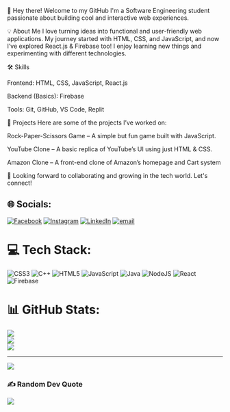 👋 Hey there! Welcome to my GitHub
I'm a Software Engineering student passionate about building cool and interactive web experiences.

💡 About Me
I love turning ideas into functional and user-friendly web applications.
My journey started with HTML, CSS, and JavaScript, and now I’ve explored React.js & Firebase too!
I enjoy learning new things and experimenting with different technologies.

🛠️ Skills

Frontend: HTML, CSS, JavaScript, React.js

Backend (Basics): Firebase

Tools: Git, GitHub, VS Code, Replit

🚀 Projects
Here are some of the projects I’ve worked on:

Rock-Paper-Scissors Game – A simple but fun game built with JavaScript.

YouTube Clone – A basic replica of YouTube’s UI using just HTML & CSS.

Amazon Clone – A front-end clone of Amazon’s homepage and Cart system

📌 Looking forward to collaborating and growing in the tech world. Let's connect!


## 🌐 Socials:
[![Facebook](https://img.shields.io/badge/Facebook-%231877F2.svg?logo=Facebook&logoColor=white)](https://www.facebook.com/share/1A4ZuGougu/) [![Instagram](https://img.shields.io/badge/Instagram-%23E4405F.svg?logo=Instagram&logoColor=white)](https://instagram.com/yahya_butt.0) [![LinkedIn](https://img.shields.io/badge/LinkedIn-%230077B5.svg?logo=linkedin&logoColor=white)](https://www.linkedin.com/in/yahya-butt-8b3a64260?utm_source=share&utm_campaign=share_via&utm_content=profile&utm_medium=android_app) [![email](https://img.shields.io/badge/Email-D14836?logo=gmail&logoColor=white)](mailto:yahyashafiq309@gmail.com) 

# 💻 Tech Stack:
![CSS3](https://img.shields.io/badge/css3-%231572B6.svg?style=for-the-badge&logo=css3&logoColor=white) ![C++](https://img.shields.io/badge/c++-%2300599C.svg?style=for-the-badge&logo=c%2B%2B&logoColor=white) ![HTML5](https://img.shields.io/badge/html5-%23E34F26.svg?style=for-the-badge&logo=html5&logoColor=white) ![JavaScript](https://img.shields.io/badge/javascript-%23323330.svg?style=for-the-badge&logo=javascript&logoColor=%23F7DF1E) ![Java](https://img.shields.io/badge/java-%23ED8B00.svg?style=for-the-badge&logo=openjdk&logoColor=white) ![NodeJS](https://img.shields.io/badge/node.js-6DA55F?style=for-the-badge&logo=node.js&logoColor=white) ![React](https://img.shields.io/badge/react-%2320232a.svg?style=for-the-badge&logo=react&logoColor=%2361DAFB) ![Firebase](https://img.shields.io/badge/firebase-%23039BE5.svg?style=for-the-badge&logo=firebase)
# 📊 GitHub Stats:
![](https://github-readme-stats.vercel.app/api?username=Engr-Yahya&theme=dark&hide_border=false&include_all_commits=false&count_private=false)<br/>
![](https://nirzak-streak-stats.vercel.app/?user=Engr-Yahya&theme=dark&hide_border=false)<br/>
![](https://github-readme-stats.vercel.app/api/top-langs/?username=Engr-Yahya&theme=dark&hide_border=false&include_all_commits=false&count_private=false&layout=compact)

---
[![](https://visitcount.itsvg.in/api?id=Engr-Yahya&icon=0&color=0)](https://visitcount.itsvg.in)

<!-- Proudly created with GPRM ( https://gprm.itsvg.in ) -->

### ✍️ Random Dev Quote
![](https://quotes-github-readme.vercel.app/api?type=horizontal&theme=radical)

<!-- Proudly created with GPRM ( https://gprm.itsvg.in ) -->
